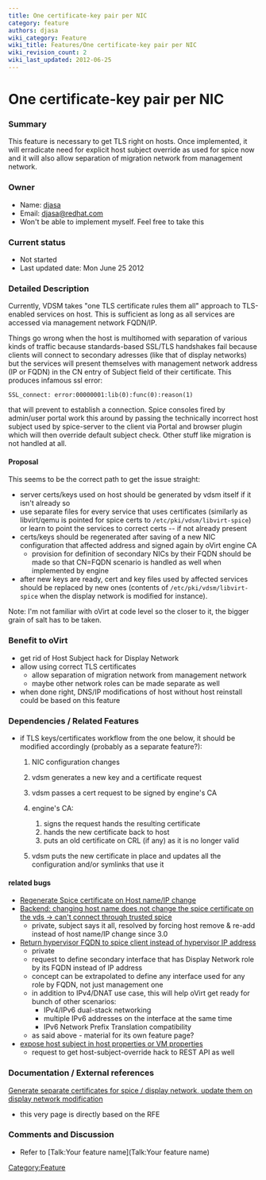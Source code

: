 ```yaml
---
title: One certificate-key pair per NIC
category: feature
authors: djasa
wiki_category: Feature
wiki_title: Features/One certificate-key pair per NIC
wiki_revision_count: 2
wiki_last_updated: 2012-06-25
---
```


# One certificate-key pair per NIC

### Summary

This feature is necessary to get TLS right on hosts. Once implemented, it will erradicate need for explicit host subject override as used for spice now and it will also allow separation of migration network from management network.

### Owner

*   Name: [djasa](User:Djasa)
*   Email: <djasa@redhat.com>
*   Won't be able to implement myself. Feel free to take this

### Current status

*   Not started
*   Last updated date: Mon June 25 2012

### Detailed Description

Currently, VDSM takes "one TLS certificate rules them all" approach to TLS-enabled services on host. This is sufficient as long as all services are accessed via management network FQDN/IP.

Things go wrong when the host is multihomed with separation of various kinds of traffic because standards-based SSL/TLS handshakes fail because clients will connect to secondary adresses (like that of display networks) but the services will present themselves with management network address (IP or FQDN) in the CN entry of Subject field of their certificate. This produces infamous ssl error:

    SSL_connect: error:00000001:lib(0):func(0):reason(1)

that will prevent to establish a connection. Spice consoles fired by admin/user portal work this around by passing the technically incorrect host subject used by spice-server to the client via Portal and browser plugin which will then override default subject check. Other stuff like migration is not handled at all.

#### Proposal

This seems to be the correct path to get the issue straight:

*   server certs/keys used on host should be generated by vdsm itself if it isn't already so
*   use separate files for every service that uses certificates (similarly as libvirt/qemu is pointed for spice certs to `/etc/pki/vdsm/libvirt-spice`) or learn to point the services to correct certs -- if not already present
*   certs/keys should be regenerated after saving of a new NIC configuration that affected address and signed again by oVirt engine CA
    -   provision for definition of secondary NICs by their FQDN should be made so that CN=FQDN scenario is handled as well when implemented by engine
*   after new keys are ready, cert and key files used by affected services should be replaced by new ones (contents of `/etc/pki/vdsm/libvirt-spice` when the display network is modified for instance).

Note: I'm not familiar with oVirt at code level so the closer to it, the bigger grain of salt has to be taken.

### Benefit to oVirt

*   get rid of Host Subject hack for Display Network
*   allow using correct TLS certificates
    -   allow separation of migration network from management network
    -   maybe other network roles can be made separate as well
*   when done right, DNS/IP modifications of host without host reinstall could be based on this feature

### Dependencies / Related Features

*   if TLS keys/certificates workflow from the one below, it should be modified accordingly (probably as a separate feature?):
    1.  NIC configuration changes
    2.  vdsm generates a new key and a certificate request
    3.  vdsm passes a cert request to be signed by engine's CA
    4.  engine's CA:
        1.  signs the request hands the resulting certificate
        2.  hands the new certificate back to host
        3.  puts an old certificate on CRL (if any) as it is no longer valid

    5.  vdsm puts the new certificate in place and updates all the configuration and/or symlinks that use it

#### related bugs

*   [Regenerate Spice certificate on Host name/IP change](https://bugzilla.redhat.com/show_bug.cgi?id=672765)
*   [Backend: changing host name does not change the spice certificate on the vds -> can't connect through trusted spice](https://bugzilla.redhat.com/show_bug.cgi?id=670450)
    -   private, subject says it all, resolved by forcing host remove & re-add instead of host name/IP change since 3.0
*   [Return hypervisor FQDN to spice client instead of hypervisor IP address](https://bugzilla.redhat.com/show_bug.cgi?id=788977)
    -   private
    -   request to define secondary interface that has Display Network role by its FQDN instead of IP address
    -   concept can be extrapolated to define any interface used for any role by FQDN, not just management one
    -   in addition to IPv4/DNAT use case, this will help oVirt get ready for bunch of other scenarios:
        -   IPv4/IPv6 dual-stack networking
        -   multiple IPv6 addresses on the interface at the same time
        -   IPv6 Network Prefix Translation compatibility
    -   as said above - material for its own feature page?
*   [expose host subject in host properties or VM properties](https://bugzilla.redhat.com/show_bug.cgi?id=807384)
    -   request to get host-subject-override hack to REST API as well

### Documentation / External references

[Generate separate certificates for spice / display network, update them on display network modification](https://bugzilla.redhat.com/show_bug.cgi?id=835018)

*   this very page is directly based on the RFE

### Comments and Discussion

*   Refer to [Talk:Your feature name](Talk:Your feature name)

<Category:Feature>
